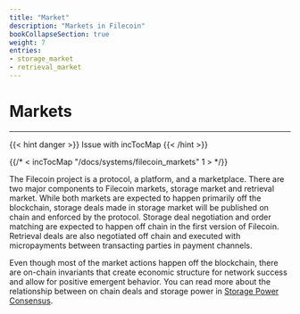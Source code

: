 ```yaml
---
title: "Market"
description: "Markets in Filecoin"
bookCollapseSection: true
weight: 7
entries:
- storage_market
- retrieval_market
---
```


# Markets
---

{{< hint danger >}}
Issue with incTocMap
{{< /hint >}}

{{/* < incTocMap "/docs/systems/filecoin_markets" 1 > */}}

The Filecoin project is a protocol, a platform, and a marketplace. There are two major components to Filecoin markets, storage market and retrieval market. While both markets are expected to happen primarily off the blockchain, storage deals made in storage market will be published on chain and enforced by the protocol. Storage deal negotiation and order matching are expected to happen off chain in the first version of Filecoin. Retrieval deals are also negotiated off chain and executed with micropayments between transacting parties in payment channels.

Even though most of the market actions happen off the blockchain, there are on-chain invariants that create economic structure for network success and allow for positive emergent behavior. You can read more about the
relationship between on chain deals and storage power in [Storage Power Consensus](\missing-link).
